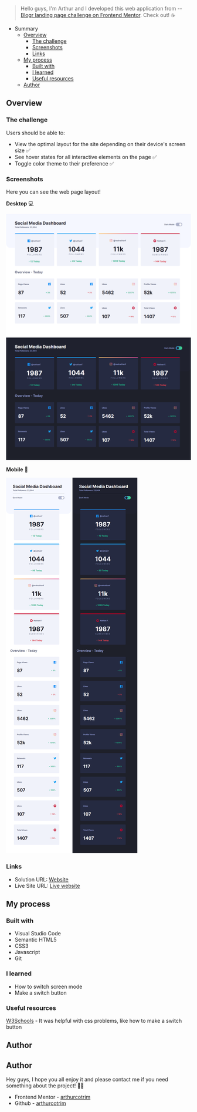 > Hello guys, I'm Arthur and I developed this web application from --
[Blogr landing page challenge on Frontend Mentor](https://www.frontendmentor.io/challenges/social-media-dashboard-with-theme-switcher-6oY8ozp_H). Check out! ☕

- Summary
    - [Overview](#overview)
        - [The challenge](#the-challenge)
        - [Screenshots](#screenshots)
        - [Links](#links)
    - [My process](#my-process)
        - [Built with](#built-with)
        - [I learned](#what-i-learned)
        - [Useful resources](#useful-resources)
    - [Author](#author)

## Overview

### The challenge

Users should be able to:

- View the optimal layout for the site depending on their device's screen size ✅
- See hover states for all interactive elements on the page ✅
- Toggle color theme to their preference ✅

### Screenshots

Here you can see the web page layout!

__Desktop__ 💻

![](./screenshots/desktop-light.png)
![](./screenshots/desktop-dark.png)

__Mobile__ 📱

![](./screenshots/mobile-light.png)
![](./screenshots/mobile-dark.png)

### Links

- Solution URL: [Website](https://arthurcotrim.github.io/social_media_dashboard/)
- Live Site URL: [Live website](https://youtu.be/2dARa2mKpVM)

## My process

### Built with

- Visual Studio Code
- Semantic HTML5
- CSS3
- Javascript
- Git 

### I learned

* How to switch screen mode
* Make a switch button

### Useful resources

[W3Schools](https://www.w3schools.com/) - It was helpful with css problems, like how to make a switch button

## Author

## Author

Hey guys, I hope you all enjoy it and please contact me if you need something about the project! 🐱‍👤

- Frontend Mentor - [arthurcotrim](https://www.frontendmentor.io/profile/arthurcotrim)
- Github - [arthurcotrim](https://github.com/arthurcotrim)